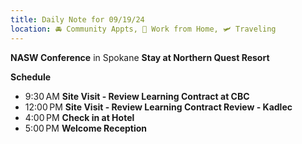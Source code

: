 ```yaml
---
title: Daily Note for 09/19/24
location: 🚘 Community Appts, 🏡 Work from Home, 🛩️ Traveling
---
```

**NASW Conference** in Spokane
**Stay at Northern Quest Resort**

**Schedule**
- 9:30 AM **Site Visit - Review Learning Contract at CBC**
- 12:00 PM **Site Visit - Review Learning Contract Review - Kadlec**
- 4:00 PM **Check in at Hotel**
- 5:00 PM **Welcome Reception**
